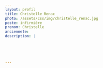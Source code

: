 ```yaml
---
layout: profil
title: Christelle Renac
photo: /assets/css/img/christelle_renac.jpg
poste: infirmière
prenom: Christelle
anciennete: 
description: |
 

  

  
---
```

